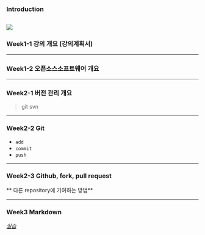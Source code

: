 ### Introduction
![](https://avatars.githubusercontent.com/u/48946398?s=400&u=344db9b7afc590af97986bd4ee0a4bf6d363641a&v=4)
-------------
### Week1-1 강의 개요 (강의계획서)


-------------
### Week1-2 오픈소스소프트웨어 개요


-------------
### Week2-1 버전 관리 개요
> git
> svn


-------------
### Week2-2 Git
* `add`
* `commit`
* `push`

-------------
### Week2-3 Github, fork, pull request
** 다른 repository에 기여하는 방법**

-------------
### Week3     Markdown
[_실습_](https://www.markdowntutorial.com/lesson/1/)
